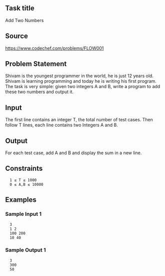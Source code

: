 ## Task title
Add Two Numbers

## Source
https://www.codechef.com/problems/FLOW001

## Problem Statement
  Shivam is the youngest programmer in the world, he is just 12 years old. Shivam is learning programming and today he is writing his first program.
  The task is very simple: given two integers A and B, write a program to add these two numbers and output it.

## Input
  The first line contains an integer T, the total number of test cases. Then follow T lines, each line contains two Integers A and B.

## Output
  For each test case, add A and B and display the sum in a new line.

## Constraints
```
  1 ≤ T ≤ 1000
  0 ≤ A,B ≤ 10000
```

## Examples
### Sample Input 1
```
  3
  1 2
  100 200
  10 40
```

### Sample Output 1
```
  3
  300
  50
```
